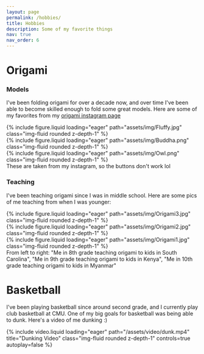 ```yaml
---
layout: page
permalink: /hobbies/
title: Hobbies
description: Some of my favorite things
nav: true
nav_order: 6
---
```


# Origami

### Models
I've been folding origami for over a decade now, and over time I've been able to become skilled enough to fold some great models. Here are some of my favorites from my [origami instagram page](https://www.instagram.com/maxwelljonesorigami/)

<div class="row mt-3">
    <div class="col-sm mt-3 mt-md-0">
        {% include figure.liquid loading="eager" path="assets/img/Fluffy.jpg" class="img-fluid rounded z-depth-1" %}
    </div>
    <div class="col-sm mt-3 mt-md-0">
        {% include figure.liquid loading="eager" path="assets/img/Buddha.png" class="img-fluid rounded z-depth-1" %}
    </div>
    <div class="col-sm mt-3 mt-md-0">
        {% include figure.liquid loading="eager" path="assets/img/Owl.png" class="img-fluid rounded z-depth-1" %}
    </div>
</div>
<div class="caption">
    These are taken from my instagram, so the buttons don't work lol
</div>

### Teaching
I've been teaching origami since I was in middle school. Here are some pics of me teaching from when I was younger:
<div class="row mt-3">
    <div class="col-sm mt-3 mt-md-0">
        {% include figure.liquid loading="eager" path="assets/img/Origami3.jpg" class="img-fluid rounded z-depth-1" %}
    </div>
    <div class="col-sm mt-3 mt-md-0">
        {% include figure.liquid loading="eager" path="assets/img/Origami2.jpg" class="img-fluid rounded z-depth-1" %}
    </div>
    <div class="col-sm mt-3 mt-md-0">
        {% include figure.liquid loading="eager" path="assets/img/Origami1.jpg" class="img-fluid rounded z-depth-1" %}
    </div>
</div>
<div class="caption">
    From left to right: "Me in 8th grade teaching origami to kids in South Carolina", "Me in 9th grade teaching origami to kids in Kenya", "Me in 10th grade teaching origami to kids in Myanmar"
</div>

# Basketball

I've been playing basketball since around second grade, and I currently play club
basketball at CMU. One of my big goals for basketball was being able to dunk. Here's a video of
me dunking :\)
<div class="row">
    <div class="col-sm mt-3 mt-md-0">
        {% include video.liquid loading="eager" path="/assets/video/dunk.mp4" title="Dunking Video" class="img-fluid rounded z-depth-1" controls=true autoplay=false %}
    </div>
</div>